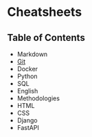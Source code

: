 # Cheatsheets

## Table of Contents

* Markdown
* [Git](https://github.com/grenkoff/cheatsheets/blob/main/git.md "Git")
* Docker
* Python
* SQL
* English
* Methodologies
* HTML
* CSS
* Django
* FastAPI
